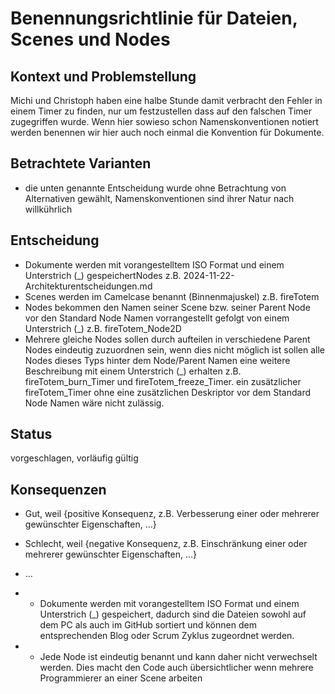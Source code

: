 # Benennungsrichtlinie für Dateien, Scenes und Nodes

## Kontext und Problemstellung

Michi und Christoph haben eine halbe Stunde damit verbracht den Fehler in einem Timer zu finden, nur um festzustellen dass auf den falschen Timer zugegriffen wurde. Wenn hier sowieso schon Namenskonventionen notiert werden benennen wir hier auch noch einmal die Konvention für Dokumente.


## Betrachtete Varianten

* die unten genannte Entscheidung wurde ohne Betrachtung von Alternativen gewählt, Namenskonventionen sind ihrer Natur nach willkührlich

## Entscheidung

* Dokumente werden mit vorangestelltem ISO Format und einem Unterstrich (_) gespeichertNodes z.B. 2024-11-22-Architekturentscheidungen.md
* Scenes werden im Camelcase benannt (Binnenmajuskel) z.B. fireTotem
* Nodes bekommen den Namen seiner Scene bzw. seiner Parent Node vor den Standard Node Namen vorrangestellt gefolgt von einem Unterstrich (_) z.B. fireTotem_Node2D
* Mehrere gleiche Nodes sollen durch aufteilen in verschiedene Parent Nodes eindeutig zuzuordnen sein, wenn dies nicht möglich ist sollen alle Nodes dieses Typs hinter dem Node/Parent Namen eine weitere Beschreibung mit einem Unterstrich (_) erhalten z.B. fireTotem_burn_Timer und fireTotem_freeze_Timer. ein zusätzlicher fireTotem_Timer ohne eine zusätzlichen Deskriptor vor dem Standard Node Namen wäre nicht zulässig. 

## Status
vorgeschlagen, vorläufig gültig

## Konsequenzen

* Gut, weil {positive Konsequenz, z.B. Verbesserung einer oder mehrerer gewünschter Eigenschaften, …}
* Schlecht, weil {negative Konsequenz, z.B. Einschränkung einer oder mehrerer gewünschter Eigenschaften, …}
* … <!-- Anzahl der Konsequenzen kann variieren -->

* + Dokumente werden mit vorangestelltem ISO Format und einem Unterstrich (_) gespeichert, dadurch sind die Dateien sowohl auf dem PC als auch im GitHub sortiert und können dem entsprechenden Blog oder Scrum Zyklus zugeordnet werden.
* + Jede Node ist eindeutig benannt und kann daher nicht verwechselt werden. Dies macht den Code auch übersichtlicher wenn mehrere Programmierer an einer Scene arbeiten

